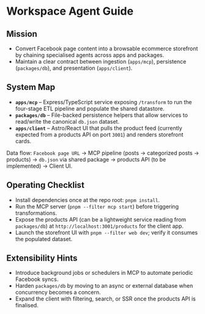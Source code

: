 # Workspace Agent Guide

## Mission
- Convert Facebook page content into a browsable ecommerce storefront by chaining specialised agents across apps and packages.
- Maintain a clear contract between ingestion (`apps/mcp`), persistence (`packages/db`), and presentation (`apps/client`).

## System Map
- **`apps/mcp`** – Express/TypeScript service exposing `/transform` to run the four-stage ETL pipeline and populate the shared datastore.
- **`packages/db`** – File-backed persistence helpers that allow services to read/write the canonical `db.json` dataset.
- **`apps/client`** – Astro/React UI that pulls the product feed (currently expected from a products API on port `3001`) and renders storefront cards.

Data flow: `Facebook page URL` → MCP pipeline (posts → categorized posts → products) → `db.json` via shared package → products API (to be implemented) → Client UI.

## Operating Checklist
- Install dependencies once at the repo root: `pnpm install`.
- Run the MCP server (`pnpm --filter mcp start`) before triggering transformations.
- Expose the products API (can be a lightweight service reading from `packages/db`) at `http://localhost:3001/products` for the client app.
- Launch the storefront UI with `pnpm --filter web dev`; verify it consumes the populated dataset.

## Extensibility Hints
- Introduce background jobs or schedulers in MCP to automate periodic Facebook syncs.
- Harden `packages/db` by moving to an async or external database when concurrency becomes a concern.
- Expand the client with filtering, search, or SSR once the products API is finalised.
